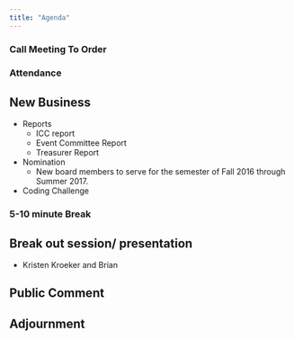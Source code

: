 ```yaml
---
title: "Agenda"
---
```


### Call Meeting To Order

### Attendance

## New Business

  * Reports
    - ICC report
    - Event Committee Report
    - Treasurer Report
  * Nomination
    * New board members to serve for the semester of Fall 2016 through Summer 2017.
  * Coding Challenge

### 5-10 minute Break

## Break out session/ presentation
  - Kristen Kroeker and Brian

## Public Comment

## Adjournment
